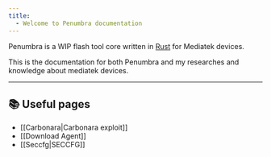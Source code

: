 ```yaml
---
title:
  - Welcome to Penumbra documentation
---
```

Penumbra is a WIP flash tool core written in [Rust](https://www.rust-lang.org/) for Mediatek devices.

This is the documentation for both Penumbra and my researches and knowledge about mediatek devices.

---
## 📚 Useful pages

* [[Carbonara|Carbonara exploit]]
* [[Download Agent]]
* [[Seccfg|SECCFG]]
